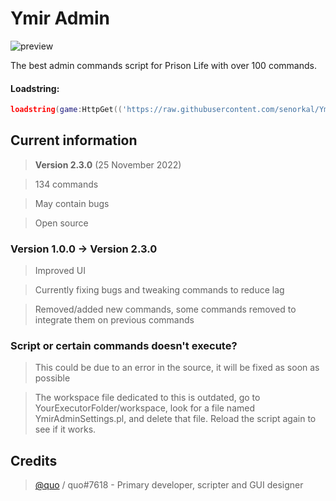 # Ymir Admin
![preview](https://user-images.githubusercontent.com/44597465/202852887-0cae6644-6e70-4bc5-8181-9fe291edbc57.png)

The best admin commands script for Prison Life with over 100 commands.

#### Loadstring: 
```lua 
loadstring(game:HttpGet(('https://raw.githubusercontent.com/senorkal/YmirAdmin/main/source'),true))() 
```

## Current information
> **Version 2.3.0** (25 November 2022)

> 134 commands 

> May contain bugs

> Open source

### Version 1.0.0 -> Version 2.3.0
> Improved UI

> Currently fixing bugs and tweaking commands to reduce lag

> Removed/added new commands, some commands removed to integrate them on previous commands

### Script or certain commands doesn't execute?
> This could be due to an error in the source, it will be fixed as soon as possible

> The workspace file dedicated to this is outdated, go to YourExecutorFolder/workspace, look for a file named YmirAdminSettings.pl, and delete that file. Reload the script again to see if it works.


## Credits
> [@quo](https://github.com/senorkal) / quo#7618 - Primary developer, scripter and GUI designer
